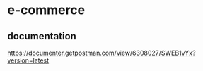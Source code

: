 # e-commerce

## documentation
https://documenter.getpostman.com/view/6308027/SWEB1vYx?version=latest